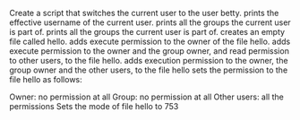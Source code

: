 Create a script that switches the current user to the user betty.
prints the effective username of the current user.
prints all the groups the current user is part of.
prints all the groups the current user is part of.
creates an empty file called hello.
adds execute permission to the owner of the file hello.
adds execute permission to the owner and the group owner, and read permission to other users, to the file hello.
 adds execution permission to the owner, the group owner and the other users, to the file hello
sets the permission to the file hello as follows:

Owner: no permission at all
Group: no permission at all
Other users: all the permissions
Sets the mode of file hello to 753
